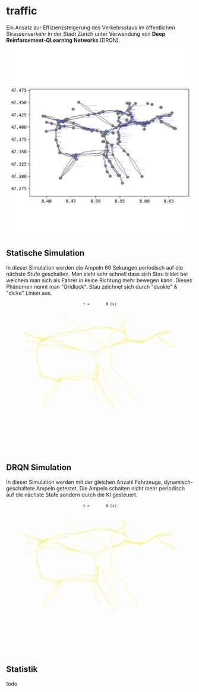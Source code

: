 # traffic

Ein Ansatz zur Effizienzsteigerung des Verkehrsstaus im öffentlichen Strassenverkehr in der Stadt Zürich unter Verwendung von **Deep Reinforcement-QLearning Networks** (DRQN).

![as](.//out-simulation-static/network.png)

## Statische Simulation

In dieser Simulation werden die Ampeln 60 Sekungen periodisch auf die nächste Stufe geschalten. Man sieht sehr schnell dass sich Stau bildet bei welchem man sich als Fahrer in keine Richtung mehr bewegen kann. Dieses Phänomen nennt man "Gridlock". Stau zeichnet sich durch "dunkle" & "dicke" Linien aus.

![gif](./out-simulation-static/anim_network0.gif)

## DRQN Simulation

In dieser Simulation werden mit der gleichen Anzahl Fahrzeuge, dynamisch-geschaltete Ampeln getestet. Die Ampeln schalten nicht mehr periodisch auf die nächste Stufe sondern durch die KI gesteuert.

![gif](./out-simulation-dqn/anim_network0.gif)


## Statistik

todo